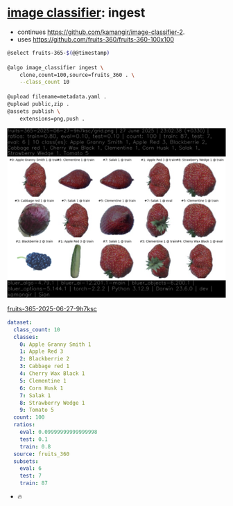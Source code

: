 # [image classifier](./image-classifier.md): ingest

- continues https://github.com/kamangir/image-classifier-2.
- uses https://github.com/fruits-360/fruits-360-100x100

```bash
@select fruits-365-$(@@timestamp)

@algo image_classifier ingest \
    clone,count=100,source=fruits_360 . \
    --class_count 10

@upload filename=metadata.yaml .
@upload public,zip .
@assets publish \
    extensions=png,push .
```


![image](https://github.com/kamangir/assets/blob/main/fruits-365-2025-06-27-9h7ksc/grid.png?raw=true)

[fruits-365-2025-06-27-9h7ksc](https://kamangir-public.s3.ir-thr-at1.arvanstorage.ir/fruits-365-2025-06-27-9h7ksc.tar.gz)

```yaml
dataset:
  class_count: 10
  classes:
    0: Apple Granny Smith 1
    1: Apple Red 3
    2: Blackberrie 2
    3: Cabbage red 1
    4: Cherry Wax Black 1
    5: Clementine 1
    6: Corn Husk 1
    7: Salak 1
    8: Strawberry Wedge 1
    9: Tomato 5
  count: 100
  ratios:
    eval: 0.09999999999999998
    test: 0.1
    train: 0.8
  source: fruits_360
  subsets:
    eval: 6
    test: 7
    train: 87

```

- 🔥
